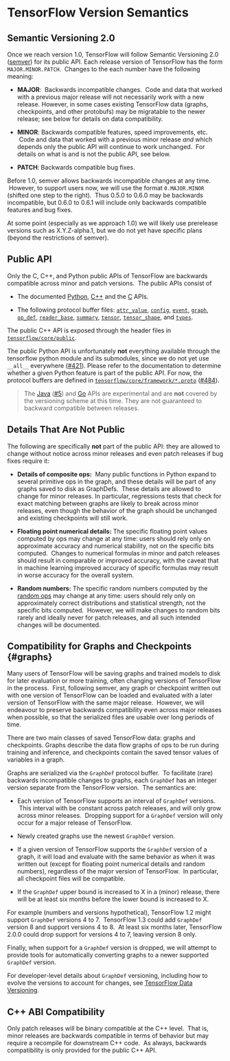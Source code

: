 # TensorFlow Version Semantics

## Semantic Versioning 2.0

Once we reach version 1.0, TensorFlow will follow Semantic Versioning 2.0
([semver](http://semver.org)) for its public API. Each release version of
TensorFlow has the form `MAJOR.MINOR.PATCH`.  Changes to the each number have
the following meaning:

* **MAJOR**:  Backwards incompatible changes.  Code and data that worked with
  a previous major release will not necessarily work with a new release.
  However, in some cases existing TensorFlow data (graphs, checkpoints, and
  other protobufs) may be migratable to the newer release; see below for details
  on data compatibility.

* **MINOR**: Backwards compatible features, speed improvements, etc.  Code and
  data that worked with a previous minor release *and* which depends only the
  public API will continue to work unchanged.  For details on what is and is
  not the public API, see below.

* **PATCH**: Backwards compatible bug fixes.

Before 1.0, semver allows backwards incompatible changes at any time.  However,
to support users now, we will use the format `0.MAJOR.MINOR` (shifted one step
to the right).  Thus 0.5.0 to 0.6.0 may be backwards incompatible, but 0.6.0 to
0.6.1 will include only backwards compatible features and bug fixes.

At some point (especially as we approach 1.0) we will likely use prerelease
versions such as X.Y.Z-alpha.1, but we do not yet have specific plans (beyond
the restrictions of semver).


## Public API

Only the C, C++, and Python public APIs of TensorFlow are backwards compatible
across minor and patch versions.  The public APIs consist of

* The documented [Python](../api_docs/python), [C++](../api_docs/cc) and
  the [C](https://github.com/tensorflow/tensorflow/blob/master/tensorflow/c/c_api.h) APIs.

* The following protocol buffer files:
  [`attr_value`](https://github.com/tensorflow/tensorflow/blob/master/tensorflow/core/framework/attr_value.proto),
  [`config`](https://github.com/tensorflow/tensorflow/blob/master/tensorflow/core/protobuf/config.proto),
  [`event`](https://github.com/tensorflow/tensorflow/blob/master/tensorflow/core/util/event.proto),
  [`graph`](https://github.com/tensorflow/tensorflow/blob/master/tensorflow/core/framework/graph.proto),
  [`op_def`](https://github.com/tensorflow/tensorflow/blob/master/tensorflow/core/framework/op_def.proto),
  [`reader_base`](https://github.com/tensorflow/tensorflow/blob/master/tensorflow/core/kernels/reader_base.proto),
  [`summary`](https://github.com/tensorflow/tensorflow/blob/master/tensorflow/core/framework/summary.proto),
  [`tensor`](https://github.com/tensorflow/tensorflow/blob/master/tensorflow/core/framework/tensor.proto),
  [`tensor_shape`](https://github.com/tensorflow/tensorflow/blob/master/tensorflow/core/framework/tensor_shape.proto),
  and [`types`](https://github.com/tensorflow/tensorflow/blob/master/tensorflow/core/framework/types.proto).

The public C++ API is exposed through the header files in
[`tensorflow/core/public`](https://github.com/tensorflow/tensorflow/tree/master/tensorflow/core/public).

The public Python API is unfortunately **not** everything available through the
tensorflow python module and its submodules, since we do not yet use `__all__`
everywhere ([#421](https://github.com/tensorflow/tensorflow/issues/421)).
Please refer to the documentation to determine whether a given Python feature
is part of the public API. For now, the protocol buffers are defined in
[`tensorflow/core/framework/*.proto`](https://github.com/tensorflow/tensorflow/tree/master/tensorflow/core/framework)
([#484](https://github.com/tensorflow/tensorflow/issues/484)).

> The [Java](https://github.com/tensorflow/tensorflow/blob/master/tensorflow/java)
> ([#5](https://github.com/tensorflow/tensorflow/issues/5)) and
> [Go](https://godoc.org/github.com/tensorflow/tensorflow/tensorflow/go) APIs
> are experimental and are **not** covered by the versioning scheme at this time.
> They are not guaranteed to backward compatible between releases.


## Details That Are Not Public

The following are specifically **not** part of the public API: they are allowed
to change without notice across minor releases and even patch releases if bug
fixes require it:

* **Details of composite ops:**  Many public functions in Python expand to
  several primitive ops in the graph, and these details will be part of any
  graphs saved to disk as GraphDefs.  These details are allowed to change for
  minor releases. In particular, regressions tests that check for exact
  matching between graphs are likely to break across minor releases, even though
  the behavior of the graph should be unchanged and existing checkpoints will
  still work.

* **Floating point numerical details:** The specific floating point values
  computed by ops may change at any time: users should rely only on approximate
  accuracy and numerical stability, not on the specific bits computed.  Changes
  to numerical formulas in minor and patch releases should result in comparable
  or improved accuracy, with the caveat that in machine learning improved
  accuracy of specific formulas may result in worse accuracy for the overall
  system.

* **Random numbers:** The specific random numbers computed by the [random
  ops](../api_docs/python/constant_op.html#random-tensors) may change at any
  time: users should rely only on approximately correct distributions and
  statistical strength, not the specific bits computed.  However, we will make
  changes to random bits rarely and ideally never for patch releases, and all
  such intended changes will be documented.


## Compatibility for Graphs and Checkpoints {#graphs}

Many users of TensorFlow will be saving graphs and trained models to disk for
later evaluation or more training, often changing versions of TensorFlow in the
process.  First, following semver, any graph or checkpoint written out with one
version of TensorFlow can be loaded and evaluated with a later version of
TensorFlow with the same major release.  However, we will endeavour to preserve
backwards compatibility even across major releases when possible, so that the
serialized files are usable over long periods of time.

There are two main classes of saved TensorFlow data: graphs and checkpoints.
Graphs describe the data flow graphs of ops to be run during training and
inference, and checkpoints contain the saved tensor values of variables in a
graph.

Graphs are serialized via the `GraphDef` protocol buffer.  To facilitate (rare)
backwards incompatible changes to graphs, each `GraphDef` has an integer version
separate from the TensorFlow version.  The semantics are:

* Each version of TensorFlow supports an interval of `GraphDef` versions.  This
  interval with be constant across patch releases, and will only grow across
  minor releases.  Dropping support for a `GraphDef` version will only occur
  for a major release of TensorFlow.

* Newly created graphs use the newest `GraphDef` version.

* If a given version of TensorFlow supports the `GraphDef` version of a graph,
  it will load and evaluate with the same behavior as when it was written out
  (except for floating point numerical details and random numbers), regardless
  of the major version of TensorFlow.  In particular, all checkpoint files will
  be compatible.

* If the `GraphDef` upper bound is increased to X in a (minor) release, there
  will be at least six months before the lower bound is increased to X.

For example (numbers and versions hypothetical), TensorFlow 1.2 might support
`GraphDef` versions 4 to 7.  TensorFlow 1.3 could add `GraphDef` version 8 and
support versions 4 to 8.  At least six months later, TensorFlow 2.0.0 could drop
support for versions 4 to 7, leaving version 8 only.

Finally, when support for a `GraphDef` version is dropped, we will attempt to
provide tools for automatically converting graphs to a newer supported
`GraphDef` version.

For developer-level details about `GraphDef` versioning, including how to evolve
the versions to account for changes, see [TensorFlow Data
Versioning](data_versions.md).


## C++ ABI Compatibility

Only patch releases will be binary compatible at the C++ level.  That is, minor
releases are backwards compatible in terms of behavior but may require a
recompile for downstream C++ code.  As always, backwards compatibility is only
provided for the public C++ API.

